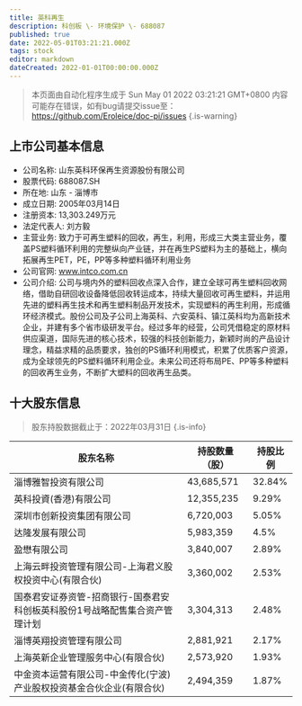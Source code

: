 ```yaml
---
title: 英科再生
description: 科创板 \- 环境保护 \- 688087
published: true
date: 2022-05-01T03:21:21.000Z
tags: stock
editor: markdown
dateCreated: 2022-01-01T00:00:00.000Z
---
```


> 本页面由自动化程序生成于 Sun May 01 2022 03:21:21 GMT+0800
> 内容可能存在错误，如有bug请提交issue至：https://github.com/Eroleice/doc-pi/issues
{.is-warning}

## 上市公司基本信息
- 公司名称: 山东英科环保再生资源股份有限公司
- 股票代码: 688087.SH
- 所在地: 山东 - 淄博市
- 成立日期: 2005年03月14日
- 注册资本: 13,303.249万元
- 法定代表人: 刘方毅
- 主营业务: 致力于可再生塑料的回收，再生，利用，形成三大类主营业务，覆盖PS塑料循环利用的完整纵向产业链，并在再生PS塑料为主的基础上，横向拓展再生PET，PE，PP等多种塑料循环利用业务
- 公司官网: www.intco.com.cn
- 公司介绍: 公司与境内外的塑料回收点深入合作，建立全球可再生塑料回收网络，借助自研回收设备降低回收转运成本，持续大量回收可再生塑料，并运用先进的塑料再生技术和再生塑料制品开发技术，实现塑料的再生利用，形成循环经济模式。股份公司及子公司上海英科、六安英科、镇江英科均为高新技术企业，并建有多个省市级研发平台。经过多年的经营，公司凭借稳定的原材料供应渠道，国际先进的核心技术，较强的科技创新能力，新颖时尚的产品设计理念，精益求精的品质要求，独创的PS循环利用模式，积累了优质客户资源，成为全球领先的PS塑料循环利用企业。未来公司还将布局PE、PP等多种塑料的回收再生业务，不断扩大塑料的回收再生品类。


## 十大股东信息
> 股东持股数据截止于：2022年03月31日
{.is-info}

| 股东名称 | 持股数量（股） | 持股比例 |
| --- | --- | --- |
| 淄博雅智投资有限公司 | 43,685,571 | 32.84% |
| 英科投資(香港)有限公司 | 12,355,235 | 9.29% |
| 深圳市创新投资集团有限公司 | 6,720,003 | 5.05% |
| 达隆发展有限公司 | 5,983,359 | 4.5% |
| 盈懋有限公司 | 3,840,007 | 2.89% |
| 上海云畔投资管理有限公司-上海君义股权投资中心(有限合伙) | 3,360,002 | 2.53% |
| 国泰君安证券资管-招商银行-国泰君安科创板英科股份1号战略配售集合资产管理计划 | 3,304,313 | 2.48% |
| 淄博英翔投资管理有限公司 | 2,881,921 | 2.17% |
| 上海英新企业管理服务中心(有限合伙) | 2,573,920 | 1.93% |
| 中金资本运营有限公司-中金传化(宁波)产业股权投资基金合伙企业(有限合伙) | 2,494,359 | 1.87% |




